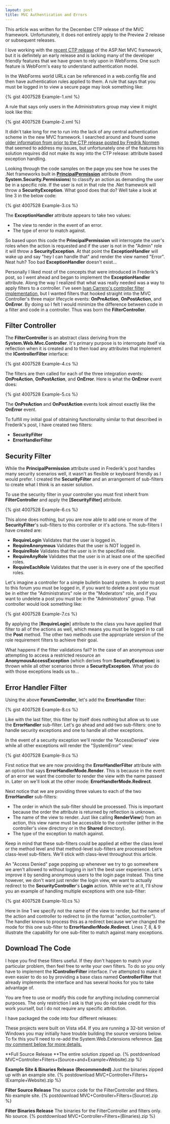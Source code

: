 ```yaml
--- 
layout: post
title: MVC Authentication and Errors
---
```


<p class="warning">This article was written for the December CTP release of the MVC framework. Unfortunately, it does not entirely apply to the Preview 2 release or subsequent releases.</p>

I love working with the [recent CTP release](http://weblogs.asp.net/scottgu/archive/2007/12/09/asp-net-3-5-extensions-ctp-preview-released.aspx) of the ASP.Net MVC framework, but it is definitely an early release and is lacking many of the developer friendly features that we have grown to rely upon in WebForms. One such feature is WebForm's easy to understand authentication model.

In the WebForms world URLs can be referenced in a web.config file and then have authentication rules applied to them. A rule that says that you must be logged in to view a secure page may look something like:

{% gist 4007528 Example-1.xml %}

A rule that says only users in the Administrators group may view it might look like this:

{% gist 4007528 Example-2.xml %}

It didn't take long for me to run into the lack of any central authentication scheme in the new MVC framework. I searched around and found some [older information from prior to the CTP release posted by Fredrik Normen](http://weblogs.asp.net/fredriknormen/archive/2007/11/25/asp-net-mvc-framework-security.aspx) that seemed to address my issues, but unfortunately one of the features his solution requires did not make its way into the CTP release: attribute based exception handling.

Looking through the code samples on the page you see how he uses the .Net frameworks built in [**PrincipalPermission**](http://msdn2.microsoft.com/en-us/library/system.security.permissions.principalpermission.aspx) attribute (from **System.Security.Permissions**) to classify an action as demanding the user be in a specific role. If the user is not in that role the .Net framework will throw a **SecurityException**. What good does that do? Well take a look at line 3 in the below code:

{% gist 4007528 Example-3.cs %}

The **ExceptionHandler** attribute appears to take two values:

* The view to render in the event of an error.
* The type of error to match against.

So based upon this code the **PrincipalPermission** will interrogate the user's roles when the action is requested and if the user is not in the "Admin" role it will throw a **SecurityException**. At that point the **ExceptionHandler** will wake up and say "hey I can handle that" and render the view named "Error". Neat huh? Too bad **ExceptionHandler** doesn't exist...

Personally I liked most of the concepts that were introduced in Frederik's post, so I went ahead and began to implement the **ExceptionHandler** attribute. Along the way I realized that what was really needed was a way to apply filters to a controller. I've seen [Ivan Carrero's controller filter implementation](http://flanders.co.nz/blog/archive/2007/12/17/implementing-filters-in-asp.net-mvc.aspx), but I wanted filters that hooked straight into the MVC Controller's three major lifecycle events: **OnPreAction**, **OnPostAction**, and **OnError**. By doing so I felt I would minimize the difference between code in a filter and code in a controller. Thus was born the **FilterController**.

## Filter Controller

The **FilterController** is an abstract class deriving from the **System.Web.Mvc.Controller**. It's primary purpose is to interrogate itself via reflection when it is created and to then load any attributes that implement the **IControllerFilter** interface:

{% gist 4007528 Example-4.cs %}

The filters are then called for each of the three integration events: **OnPreAction**, **OnPostAction**, and **OnError**. Here is what the **OnError** event does:

{% gist 4007528 Example-5.cs %}

The **OnPreAction** and **OnPostAction** events look almost exactly like the **OnError** event.

To fulfill my initial goal of obtaining functionality similar to that described in Frederik's post, I have created two filters:

* **SecurityFilter**
* **ErrorHandlerFilter**

## Security Filter

While the **PrincipalPermission** attribute used in Frederik's post handles many security scenarios well, it wasn't as flexible or keyboard friendly as I would prefer. I created the **SecurityFilter** and an arrangement of sub-filters to create what I think is an easier solution.

To use the security filter in your controller you must first inherit from **FilterController** and apply the **[SecurityFilter]** attribute.

{% gist 4007528 Example-6.cs %}

This alone does nothing, but you are now able to add one or more of the **SecurityFilter**'s sub-filters to this controller or it's actions. The sub-filters I have created are:

* **RequireLogin** Validates that the user is logged in.
* **RequireAnonymous** Validates that the user is NOT logged in.
* **RequireRole** Validates that the user is in the specified role.
* **RequireAnyRole** Validates that the user is in at least one of the specified roles.
* **RequireEachRole** Validates that the user is in every one of the specified roles.

Let's imagine a controller for a simple bulletin board system. In order to post to this forum you must be logged in, if you want to delete a post you must be in either the "Administrators" role or the "Moderators" role, and if you want to undelete a post you must be in the "Administrators" group. That controller would look something like:

{% gist 4007528 Example-7.cs %}

By applying the [**RequireLogin**] attribute to the class you have applied that filter to all of the actions as well, which means you must be logged in to call the **Post** method. The other two methods use the appropriate version of the role requirement filters to achieve their goal.

What happens if the filter validations fail? In the case of an anonymous user attempting to access a restricted resource an **AnonymousAccessException** (which derives from **SecurityException**) is thrown while all other scenarios throw a **SecurityException**. What you do with those exceptions leads us to...

## Error Handler Filter

Using the above **ForumController**, let's add the **ErrorHandler** filter:

{% gist 4007528 Example-8.cs %}

Like with the last filter, this filter by itself does nothing but allow us to use the **ErrorHandler** sub-filter. Let's go ahead and add two sub-filters: one to handle security exceptions and one to handle all other exceptions.

In the event of a security exception we'll render the "AccessDenied" view while all other exceptions will render the "SystemError" view:

{% gist 4007528 Example-9.cs %}

First notice that we are now providing the **ErrorHandlerFilter** attribute with an option that says **ErrorHandlerMode.Render**. This is because in the event of an error we want the controller to render the view with the name passed in. Later on we'll look at the other mode: **ErrorHandlerMode.Redirect**.

Next notice that we are providing three values to each of the two **ErrorHandler** sub-filters:

* The order in which the sub-filter should be processed. This is important because the order the attribute is returned by reflection is unknown.
* The name of the view to render. Just like calling **RenderView**() from an action, this view name must be accessible to the controller (either in the controller's view directory or in the **Shared** directory).
* The type of the exception to match against.

Keep in mind that these sub-filters could be applied at either the class level or the method level and that method-level sub-filters are processed before class-level sub-filters. We'll stick with class-level throughout this article.

An "Access Denied" page popping up whenever we try to go somewhere we aren't allowed to without logging in isn't the best user experience. Let's improve it by sending anonymous users to the login page instead. This time however, we don't want just render the login view, we want to actually redirect to the **SecurityController**'s **Login** action. While we're at it, I'll show you an example of handling multiple exceptions with one sub-filter:

{% gist 4007528 Example-10.cs %}

Here in line 1 we specify not the name of the view to render, but the name of the action and controller to redirect to (in the format "action,controller"). The handler knows to process this as a redirect because we've changed the mode for this one sub-filter to **ErrorHandlerMode.Redirect**. Lines 7, 8, & 9 illustrate the capability for one sub-filter to match against many exceptions.

## Download The Code

I hope you find these filters useful. If they don't happen to match your particular problem, then feel free to write your own filters. To do so you only have to implement the **IControllerFilter** interface. I've attempted to make it even easier to do so by providing a base class named **ControllerFilter** that already implements the interface and has several hooks for you to take advantage of.

You are free to use or modify this code for anything including commercial purposes. The only restriction I ask is that you do not take credit for this work yourself, but I do not require any specific attribution.

I have packaged the code into four different releases:

<p class="warning">These projects were built on Vista x64. If you are running a 32-bit version of Windows you may initially have trouble building the source versions below. To fix this you'll need to re-add the System.Web.Extensions reference. <a href="#comment-152106318">See my comment below for more details.</a></p>

**Full Source Release
**The entire solution zipped up.
{% postdownload MVC+Controller+Filters+(Source+and+Example+Website).zip %}

**Example Site & Binaries Release**
**(Recommended)** Just the binaries zipped up with an example site.
{% postdownload MVC+Controller+Filters+(Example+Website).zip %}

**Filter Source Release**
The source code for the FilterController and filters. No example site.
{% postdownload MVC+Controller+Filters+(Source).zip %}

**Filter Binaries Release**
The binaries for the FilterController and filters only. No source.
{% postdownload MVC+Controller+Filters+(Binaries).zip %}